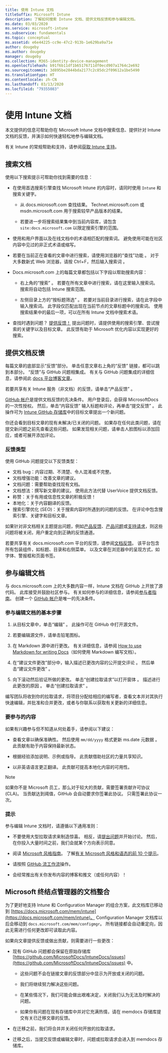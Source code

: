 ```yaml
---
title: 使用 Intune 文档
titleSuffix: Microsoft Intune
description: 了解如何搜索 Intune 文档、提供文档反馈和参与编辑文档。
ms.date: 03/03/2020
ms.service: microsoft-intune
ms.subservice: fundamentals
ms.topic: conceptual
ms.assetid: e6e44225-cc9e-47c2-913b-1e629ba9a71e
author: dougeby
ms.author: dougeby
manager: dougeby
ms.collection: M365-identity-device-management
ms.openlocfilehash: b91f6b11df1b65176711df0ecd907a1764c2e692
ms.sourcegitcommit: 3d895be2844bda2177c2c85dc2f09612a1be5490
ms.translationtype: HT
ms.contentlocale: zh-CN
ms.lasthandoff: 03/13/2020
ms.locfileid: "79355083"
---
```

# <a name="using-the-intune-docs"></a>使用 Intune 文档

本文提供的信息可帮助你在 Microsoft Intune 文档中搜索信息、提供针对 Intune 文档的反馈，并演示如何快速轻松地参与编辑文档。

有关 Intune 的常规帮助和支持，请参阅[获取 Intune 支持](get-support.md)。

## <a name="search-the-docs"></a>搜索文档

 使用以下搜索提示可帮助你找到需要的信息：  

- 在使用首选搜索引擎查找 Microsoft Intune 的内容时，请同时使用 `Intune` 和搜索关键字。  

  - 从 docs.microsoft.com 查找结果。 Technet.microsoft.com 或 msdn.microsoft.com 用于搜索较早产品版本的结果。  

  - 若要进一步将搜索结果集中到当前内容库，请包含 `site:docs.microsoft.com` 以限定搜索引擎的范围。  

- 使用和用户界面以及在线文档中的术语相匹配的搜索词。 避免使用可能在社区内容中见过的非正式术语或缩写。

- 若要在当前正在查看的文章中进行搜索，请使用浏览器的“查找”功能  。 对于大多数新式 Web 浏览器，请按 Ctrl+F，然后输入搜索词   。  

- Docs.microsoft.com 上的每篇文章都包括以下字段以帮助搜索内容：  

  - 右上角的“搜索”  。 若要在所有文章中进行搜索，请在这里输入搜索词。 搜索将自动包括 Intune 搜索范围。

  - 左侧目录上方的“按标题筛选”  。 若要对当前目录进行搜索，请在此字段中输入搜索词。 此字段仅匹配出现在当前节点的文章标题中的搜索词。 使用搜索结果中的最后一项，可以在所有 Intune 文档中搜索术语。

- 查找时遇到问题？ [提供反馈！](#provide-doc-feedback) 提出问题时，请提供使用的搜索引擎、尝试搜索的关键字以及目标文章。 此反馈有助于 Microsoft 优化内容以实现更好的搜索。  

## <a name="provide-doc-feedback"></a>提供文档反馈

每篇文章的底部显示“反馈”部分。 单击任意文章右上角的“反馈”  链接，都可以跳到本部分。 “反馈”与 GitHub 问题相集成。 有关与 GitHub 问题集成的详细信息，请参阅此 [docs 平台博客文章](https://docs.microsoft.com/teamblog/a-new-feedback-system-is-coming-to-docs)。

若要共享有关 Intune 服务（非文档）的反馈，请单击“产品反馈”  。

[GitHub 帐户](https://github.com/join)是提供文档反馈的先决条件。 用户登录后，会获得 MicrosoftDocs 的一次性授权。 然后，单击“内容反馈”  输入标题和评论，再单击“提交反馈”  。 此操作可为 [Intune GitHub 存储库](https://github.com/MicrosoftDocs/intunedocs/issues)中的目标文章提出一个新问题。

你还会看到目标文章的现有未解决/已关闭的问题。 如果存在任何此类问题，请在提交新问题之前先查看这些问题。 如果发现相关问题，请单击人脸图标以添加回应，或者可展开添加评论。

### <a name="types-of-feedback"></a>反馈类型

使用 GitHub 问题提交以下反馈类型：

- 文档 bug：内容过期、不清楚、令人混淆或不完整。
- 文档增强功能：改善文章的建议。
- 文档问题：需要帮助查找现有文档。
- 文档想法：撰写新文章的建议。 使用此方法代替 UserVoice 提供文档反馈。
- 称赞：关于有用或信息性文章的积极反馈！
- 本地化：关于内容翻译的反馈。
- 搜索引擎优化 (SEO)：关于搜索内容时所遇到的问题的反馈。 在评论中包含搜索引擎、关键字和目标文章。

如果针对非文档相关主题提出问题，例如[产品反馈](https://microsoftintune.uservoice.com/forums/291681-ideas)、[产品问题](https://social.technet.microsoft.com/Forums/en-US/home?forum=microsoftintuneprod)或[支持请求](get-support.md)，则这些问题将被关闭，用户重定向到正确的反馈通道。

若要共享有关 docs.microsoft.com 平台的反馈，请参阅[文档反馈](https://aka.ms/sitefeedback)。 该平台包含所有包装组件，如标题、目录和右侧菜单。 以及文章在浏览器中的呈现方式，如字体、警报框和页面书签。

## <a name="contribute-to-docs"></a>参与编辑文档

与 docs.microsoft.com 上的大多数内容一样，Intune 文档在 GitHub 上开放了源代码。 此库接受并鼓励社区参与。 有关如何参与的详细信息，请参阅[参与者指南](https://docs.microsoft.com/contribute)。 创建一个 [GitHub 帐户](https://github.com/join)是唯一的先决条件。

### <a name="basic-steps-to-contribute-to-docs"></a>参与编辑文档的基本步骤

1. 从目标文章中，单击“编辑”  。 此操作可在 GitHub 中打开源文件。  

2. 若要编辑源文件，请单击铅笔图标。  

3. 在 Markdown 源中进行更改。 有关详细信息，请参阅 [How to use Markdown for writing Docs](https://docs.microsoft.com/contribute/contribute-how-to-write-use-markdown)（如何使用 Markdown 编写文档）。  

4. 在“建议文件更改”部分中，输入描述已更改内容的公开提交评论  。 然后单击“建议文件更改”  。  

5. 向下滚动然后验证所做的更改。 单击“创建拉取请求”以打开窗体  。 描述进行此更改的原因  。 单击“创建拉取请求”  。

编写团队将收到你的拉取请求，将项目分配给相应的编写者，查看文本并对其执行快速编辑，并批准和合并更改，或者与你联系以获取有关更新的详细信息。  

### <a name="what-to-contribute"></a>要参与的内容

如果有兴趣参与但不知道从何处着手，请参阅以下建议：  

- 查看文章以确保准确性。 然后使用 `mm/dd/yyyy` 格式更新 ms.date 元数据  。 此贡献有助于内容保持最新状态。  

- 根据经验添加说明、示例或指导。 此贡献借助社区的力量共享知识。

- 以非英语语言更正翻译。 此贡献可提高本地化内容的可用性。  

> [!Note]  
> 如果你不是 Microsoft 员工，那么对于较大的贡献，需要签署贡献许可协议 (CLA)。 当贡献达到阈值，GitHub 会自动要求你签署此协议。 只需签署此协议一次。

### <a name="tips"></a>提示

参与编辑 Intune 文档时，请遵循以下通用准则：

- 不要使用大型拉取请求来制造惊喜。 相反，请[提出问题](#provide-doc-feedback)并开始讨论。 然后，在你投入大量时间之前，我们会就某个方向表示同意。  

- 阅读 [Microsoft 风格指南](https://aka.ms/MicrosoftStyle)。 了解[有关 Microsoft 风格和语态的前 10 个提示](https://docs.microsoft.com/style-guide/top-10-tips-style-voice)。  

- 请按照 [GitHub 流工作流](https://guides.github.com/introduction/flow/)操作。  

- 会经常推出有关你发布内容的博客和推文（或任何内容）！  

## <a name="consolidation-of-documentation-for-microsoft-endpoint-manager"></a>Microsoft 终结点管理器的文档整合

为了更好地支持 Intune 和 Configuration Manager 的组合方案，此文档库已移动到 [https://docs.microsoft.com/mem/intune](https://docs.microsoft.com/mem/intune)。 Configuration Manager 文档库以后会移动到 `docs.microsoft.com/mem/configmgr`。 所有链接都会自动重定向，因此无需进行任何更改即可读取此内容。

如果向文章提供反馈或做出贡献，则需要进行一些更改：

- 现有 GitHub 问题都会保留在原始存储库 [https://github.com/MicrosoftDocs/IntuneDocs/issues](https://github.com/MicrosoftDocs/IntuneDocs/issues) 中。

  - 这些问题不会在链接文章的反馈部分中显示为开放或关闭的问题。

  - 我们将继续努力解决这些问题。

  - 在某些情况下，我们可能会做出艰难决定，关闭我们认为无法及时解决的问题。

  - 如果你有问题在现有存储库中并对它充满热情，请在 memdocs 存储库提交有关已迁移文章的反馈。

- 在迁移之前，我们将合并并关闭任何开放的拉取请求。

- 迁移之后，当提交反馈或编辑文章时，问题或拉取请求会进入到 memdocs 存储库。
